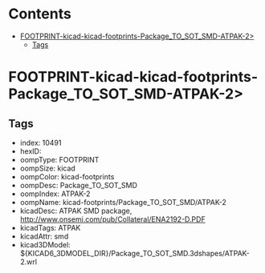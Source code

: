 



Contents
========

* [FOOTPRINT-kicad-kicad-footprints-Package_TO_SOT_SMD-ATPAK-2>](#footprint-kicad-kicad-footprints-package_to_sot_smd-atpak-2)
	* [Tags](#tags)

# FOOTPRINT-kicad-kicad-footprints-Package_TO_SOT_SMD-ATPAK-2>

## Tags

- index: 10491
- hexID: 
- oompType: FOOTPRINT
- oompSize: kicad
- oompColor: kicad-footprints
- oompDesc: Package_TO_SOT_SMD
- oompIndex: ATPAK-2
- oompName: kicad-footprints/Package_TO_SOT_SMD/ATPAK-2
- kicadDesc: ATPAK SMD package, http://www.onsemi.com/pub/Collateral/ENA2192-D.PDF
- kicadTags: ATPAK
- kicadAttr: smd
- kicad3DModel: ${KICAD6_3DMODEL_DIR}/Package_TO_SOT_SMD.3dshapes/ATPAK-2.wrl
